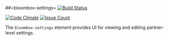 
##&lt;bloombox-settings&gt;  [![Build Status](https://buildbot.hq.mm-corp.systems/jenkins/buildStatus/icon?job=Bloombox/elements/bloombox-settings)](https://buildbot.hq.mm-corp.systems/jenkins/job/Bloombox/elements/bloombox-settings)

[![Code Climate](https://codeclimate.com/repos/589ff9da6ed78a7d85000001/badges/9b45543f986448a3458f/gpa.svg)](https://codeclimate.com/repos/589ff9da6ed78a7d85000001/feed) [![Issue Count](https://codeclimate.com/repos/589ff9da6ed78a7d85000001/badges/9b45543f986448a3458f/issue_count.svg)](https://codeclimate.com/repos/589ff9da6ed78a7d85000001/feed)

The `bloombox-settings` element provides UI for viewing and editing partner-level settings.

